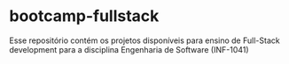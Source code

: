 # bootcamp-fullstack
Esse repositório contém os projetos disponíveis para ensino de Full-Stack development para a disciplina Engenharia de Software (INF-1041)
